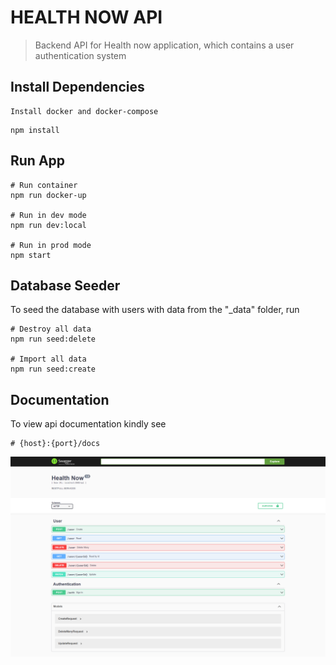 # HEALTH NOW API

> Backend API for Health now application, which contains a user authentication system

## Install Dependencies

```
Install docker and docker-compose
```

```
npm install
```

## Run App

```
# Run container
npm run docker-up

# Run in dev mode
npm run dev:local

# Run in prod mode
npm start
```

## Database Seeder

To seed the database with users with data from the "\_data" folder, run

```
# Destroy all data
npm run seed:delete

# Import all data
npm run seed:create
```

## Documentation

To view api documentation kindly see

```
# {host}:{port}/docs

```

![alt text](https://github.com/jcaanacio/health-now/blob/master/swagger.png)
